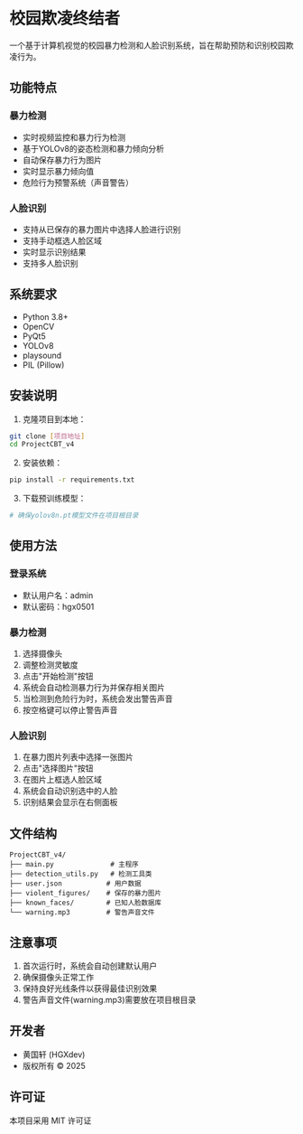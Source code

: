 # 校园欺凌终结者

一个基于计算机视觉的校园暴力检测和人脸识别系统，旨在帮助预防和识别校园欺凌行为。

## 功能特点

### 暴力检测
- 实时视频监控和暴力行为检测
- 基于YOLOv8的姿态检测和暴力倾向分析
- 自动保存暴力行为图片
- 实时显示暴力倾向值
- 危险行为预警系统（声音警告）

### 人脸识别
- 支持从已保存的暴力图片中选择人脸进行识别
- 支持手动框选人脸区域
- 实时显示识别结果
- 支持多人脸识别

## 系统要求

- Python 3.8+
- OpenCV
- PyQt5
- YOLOv8
- playsound
- PIL (Pillow)

## 安装说明

1. 克隆项目到本地：
```bash
git clone [项目地址]
cd ProjectCBT_v4
```

2. 安装依赖：
```bash
pip install -r requirements.txt
```

3. 下载预训练模型：
```bash
# 确保yolov8n.pt模型文件在项目根目录
```

## 使用方法

### 登录系统
- 默认用户名：admin
- 默认密码：hgx0501

### 暴力检测
1. 选择摄像头
2. 调整检测灵敏度
3. 点击"开始检测"按钮
4. 系统会自动检测暴力行为并保存相关图片
5. 当检测到危险行为时，系统会发出警告声音
6. 按空格键可以停止警告声音

### 人脸识别
1. 在暴力图片列表中选择一张图片
2. 点击"选择图片"按钮
3. 在图片上框选人脸区域
4. 系统会自动识别选中的人脸
5. 识别结果会显示在右侧面板

## 文件结构

```
ProjectCBT_v4/
├── main.py              # 主程序
├── detection_utils.py   # 检测工具类
├── user.json           # 用户数据
├── violent_figures/    # 保存的暴力图片
├── known_faces/        # 已知人脸数据库
└── warning.mp3         # 警告声音文件
```

## 注意事项

1. 首次运行时，系统会自动创建默认用户
2. 确保摄像头正常工作
3. 保持良好光线条件以获得最佳识别效果
4. 警告声音文件(warning.mp3)需要放在项目根目录

## 开发者

- 黄国轩 (HGXdev)
- 版权所有 © 2025

## 许可证

本项目采用 MIT 许可证